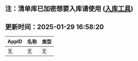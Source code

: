 ## 注：清单库已加密想要入库请使用 ([入库工具](https://github.com/BlankTMing/ManifestAutoUpdate/releases))

## 更新时间：2025-01-29 16:58:20
| AppID | 名称 | 类型  |
| :-------------------- | :----------------------------- | :----------- |
| 无 | 无 | 无 |
